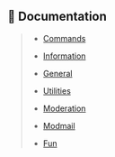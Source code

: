 ## 📜 Documentation <!-- {docsify-ignore-all} -->

> * [Commands](home/Commands.md 'Commands')
>
> * [Information](/Docs/information.md 'All the information commands?')
>
> * [General](/Docs/general.md 'General Stuff, you know?')
>
> * [Utilities](/Docs/utilities.md 'Usefull stuff')
>
> * [Moderation](/Docs/moderation.md 'BAN HAMMER!')
>
> * [Modmail](/Docs/modmail.md 'MOODMAIL STUFF')
>
> * [Fun](/Docs/fun.md '😄😅🤣')
